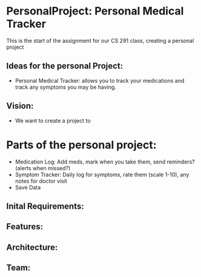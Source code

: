 # PersonalProject: Personal Medical Tracker
This is the start of the assignment for our CS 291 class, creating a personal project

## Ideas for the personal Project:
- Personal Medical Tracker: allows you to track your medications and track any symptoms you may be having.

## Vision: 
- We want to create a project to

# Parts of the personal project:
- Medication Log: Add meds, mark when you take them, send reminders?(alerts when missed?)
- Symptom Tracker: Daily log for symptoms, rate them (scale 1-10), any notes for doctor visit
- Save Data

## Inital Requirements:
Features:
- 

## Architecture:

## Team:
